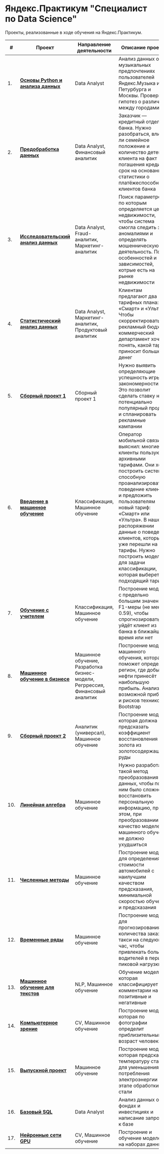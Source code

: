 # Яндекс.Практикум "Специалист по Data Science"

Проекты, реализованные в ходе обучения на Яндекс.Практикум.

| #    | Проект            |   Направление деятельности            | Описание проекта  | Инструменты и навыки |
| ---- | ------------------| ------------------- | ----------------- | ---- |
| 1.   | [<b>Основы Python и анализа данных</b>](https://github.com/Mc1air/Yandex_Practicum/tree/main/01.%20%D0%91%D0%B0%D0%B7%D0%BE%D0%B2%D1%8B%D0%B9%20Python) | Data Analyst |Анализ данных о музыкальных предпочтениях пользователей Яндекс.Музыка из Петурбурга и Москвы. Проверка гипотез о различиях между городами | Python, Pandas |
| 2.   | [<b>Предобработка данных</b>](https://github.com/Mc1air/Yandex_Practicum/tree/main/02.%20%D0%9F%D1%80%D0%B5%D0%B4%D0%BE%D0%B1%D1%80%D0%B0%D0%B1%D0%BE%D1%82%D0%BA%D0%B0%20%D0%B4%D0%B0%D0%BD%D0%BD%D1%8B%D1%85) | Data Analyst, Финансовый аналитик | Заказчик — кредитный отдел банка. Нужно разобраться, влияет ли семейное положение и количество детей клиента на факт погашения кредита в срок на основании статистики о платёжеспособности клиентов банка | Python, Pandas, предобработка данных |
| 3.   |  [<b>Исследовательский анализ данных</b>](https://github.com/Mc1air/Yandex_Practicum/tree/main/03.%20%D0%98%D1%81%D1%81%D0%BB%D0%B5%D0%B4%D0%BE%D0%B2%D0%B0%D1%82%D0%B5%D0%BB%D1%8C%D1%81%D0%BA%D0%B8%D0%B9%20%D0%B0%D0%BD%D0%B0%D0%BB%D0%B8%D0%B7%20%D0%B4%D0%B0%D0%BD%D0%BD%D1%8B%D1%85)  | Data Analyst, Fraud-аналитик, Маркетинг-аналитик | Поиск параметров, по которым определяется цена недвижимости, чтобы система смогла следить за аномалиями и определять мошенническую деятельность. Поиск особенностей и зависимостей, котрые есть на рынке недвижимости |  Matplotlib, Pandas, Python, визуализация данных, исследовательский анализ данных, предобработка данных |
| 4.   | [<b>Статистический анализ данных</b>](https://github.com/Mc1air/Yandex_Practicum/tree/main/04.%20%D0%A1%D1%82%D0%B0%D1%82%D0%B8%D1%81%D1%82%D0%B8%D1%87%D0%B5%D1%81%D0%BA%D0%B8%D0%B9%20%D0%B0%D0%BD%D0%B0%D0%BB%D0%B8%D0%B7%20%D0%B4%D0%B0%D0%BD%D0%BD%D1%8B%D1%85) | Data Analyst, Маркетинг-аналитик, Продуктовый аналитик | Клиентам предлагают два тарифных плана: «Смарт» и «Ультра». Чтобы скорректировать рекламный бюджет, коммерческий департамент хочет понять, какой тариф приносит больше денег |  Matplotlib, NumPy, Pandas, Python, SciPy, описательная статистика, проверка статистических гипотез |
| 5.   |  [<b>Сборный проект 1</b>](https://github.com/Mc1air/Yandex_Practicum/tree/main/05.%20%D0%A1%D0%B1%D0%BE%D1%80%D0%BD%D1%8B%D0%B9%20%D0%BF%D1%80%D0%BE%D0%B5%D0%BA%D1%82%201)| Сборный проект 1 | Нужно выявить определяющие успешность игры закономерности. Это позволит сделать ставку на потенциально популярный продукт и спланировать рекламные кампании | Python, Pandas, NumPy, Matplotlib, Seaborn, Datetime, SciPy |
| 6.   | [<b>Введение в машинное обучение</b>](https://github.com/Mc1air/Yandex_Practicum/tree/main/06.%20%D0%92%D0%B2%D0%B5%D0%B4%D0%B5%D0%BD%D0%B8%D0%B5%20%D0%B2%20%D0%BC%D0%B0%D1%88%D0%B8%D0%BD%D0%BD%D0%BE%D0%B5%20%D0%BE%D0%B1%D1%83%D1%87%D0%B5%D0%BD%D0%B8%D0%B5)|  Классификация, Машинное обучение | Оператор мобильной связи выяснил: многие клиенты пользуются архивными тарифами. Они хотят построить систему, способную проанализировать поведение клиентов и предложить пользователям новый тариф: «Смарт» или «Ультра». В нашем распоряжении данные о поведении клиентов, которые уже перешли на эти тарифы. Нужно построить модель для задачи классификации, которая выберет подходящий тариф | Python, Pandas, NumPy, Sklearn, Seaborn |
| 7.   | [<b>Обучение с учителем</b>](https://github.com/Mc1air/Yandex_Practicum/tree/main/07.%20%D0%9E%D0%B1%D1%83%D1%87%D0%B5%D0%BD%D0%B8%D0%B5%20%D1%81%20%D1%83%D1%87%D0%B8%D1%82%D0%B5%D0%BB%D0%B5%D0%BC) | Классификация, Машинное обучение | Построение модели с предельно большим значением F1-меры (не менее 0.59), чтобы спрогнозировать, уйдёт клиент из банка в ближайшее время или нет | Python, Pandas, NumPy, Sklearn, Seaborn, Matplotlib |
| 8.   |  [<b>Машинное обучение в бизнесе</b>](https://github.com/Mc1air/Yandex_Practicum/tree/main/08.%20%D0%9C%D0%B0%D1%88%D0%B8%D0%BD%D0%BD%D0%BE%D0%B5%20%D0%BE%D0%B1%D1%83%D1%87%D0%B5%D0%BD%D0%B8%D0%B5%20%D0%B2%20%D0%B1%D0%B8%D0%B7%D0%BD%D0%B5%D1%81%D0%B5) | Машинное обучение, Разработка бизнес-модели, Регррессия, Финансовый аналитик | Построение модели машинного обучения, которая поможет определить регион, где добыча нефти принесёт наибольшую прибыль. Анализ возможной прибыли и рисков техникой Bootstrap | Python, Pandas, NumPy, Sklearn, SciPy, Bootstrap |
| 9.   |  [<b>Сборный проект 2</b>](https://github.com/Mc1air/Yandex_Practicum/tree/main/09.%20%D0%A1%D0%B1%D0%BE%D1%80%D0%BD%D1%8B%D0%B9%20%D0%BF%D1%80%D0%BE%D0%B5%D0%BA%D1%82%202) | Аналитик (универсал), Машинное обучение | Построение модели, которая должна предсказать коэффициент восстановления золота из золотосодержащей руды | Python, Pandas, NumPy, Sklearn, SciPy, Seaborn, Matplotlib, tqdm, исследовательский анализ данных |
| 10.   | [<b>Линейная алгебра</b>](https://github.com/Mc1air/Yandex_Practicum/tree/main/10.%20%D0%9B%D0%B8%D0%BD%D0%B5%D0%B9%D0%BD%D0%B0%D1%8F%20%D0%B0%D0%BB%D0%B3%D0%B5%D0%B1%D1%80%D0%B0) | Машинное обучение | Нужно разработать такой метод преобразования данных, чтобы по ним было сложно восстановить персональную информацию, при этом, при преобразовании качество моделей машинного обучения не должно ухудшиться | Python, Pandas, NumPy, Sklearn, Seaborn, Matplotlib |
| 11.   | [<b>Численные методы</b>](https://github.com/Mc1air/Yandex_Practicum/tree/main/11.%20%D0%A7%D0%B8%D1%81%D0%BB%D0%B5%D0%BD%D0%BD%D1%8B%D0%B5%20%D0%BC%D0%B5%D1%82%D0%BE%D0%B4%D1%8B) | Машинное обучение | Построение модели для определения стоимости автомобилей с наилучшим качеством предсказания, минимальной скоростью обучения и предсказания | Python, Pandas, Time, Sklearn, LightGBM |
| 12.   | [<b>Временные ряды</b>](https://github.com/Mc1air/Yandex_Practicum/tree/main/12.%20%D0%92%D1%80%D0%B5%D0%BC%D0%B5%D0%BD%D0%BD%D1%8B%D0%B5%20%D1%80%D1%8F%D0%B4%D1%8B)  | Машинное обучение | Построение модели для прогнозирования количества заказов такси на следующий час, чтобы привлекать больше водителей в период пиковой нагрузки | Python, Pandas, NumPy, Matplotlib, Sklearn, LightGBM, Statsmodels |
| 13.   | [<b>Машинное обучение для текстов</b>](https://github.com/Mc1air/Yandex_Practicum/tree/main/13.%20%D0%9C%D0%B0%D1%88%D0%B8%D0%BD%D0%BD%D0%BE%D0%B5%20%D0%BE%D0%B1%D1%83%D1%87%D0%B5%D0%BD%D0%B8%D0%B5%20%D0%B4%D0%BB%D1%8F%20%D1%82%D0%B5%D0%BA%D1%81%D1%82%D0%BE%D0%B2)  | NLP, Машинное обучение | Обучение модели, которая классифицирует комментарии на позитивные и негативные | Python, Pandas, NumPy, Sklearn, nltk, re, Catboost, Transformers, tf-idf |
| 14.   | [<b>Компьютерное зрение</b>](https://github.com/Mc1air/Yandex_Practicum/tree/main/14.%20%D0%9A%D0%BE%D0%BC%D0%BF%D1%8C%D1%8E%D1%82%D0%B5%D1%80%D0%BD%D0%BE%D0%B5%20%D0%B7%D1%80%D0%B5%D0%BD%D0%B8%D0%B5)  | CV, Машинное обучение | Построение модели, которая по фотографии определит приблизительный возраст человека | Python, Pandas, NumPy, Matplotlib, Keras, Tensorflow |
| 15.   | [<b>Выпускной проект</b>](https://github.com/Mc1air/Yandex_Practicum/tree/main/15.%20%D0%92%D1%8B%D0%BF%D1%83%D1%81%D0%BA%D0%BD%D0%BE%D0%B9%20%D0%BF%D1%80%D0%BE%D0%B5%D0%BA%D1%82)  | Машинное обучение | Построение модели, которая предскажет температуру стали для уменьшения потребления электроэнергии на этапе обработки стали | Python, Pandas, NumPy, Sklearn, Seaborn, Matplotlib, LightGBM |
| 16.   | [<b>Базовый SQL</b>](https://github.com/Mc1air/Yandex_Practicum/tree/main/16.%20%D0%91%D0%B0%D0%B7%D0%BE%D0%B2%D1%8B%D0%B9%20SQL) | Data Analyst | Анализ данных о фондах и инвестициях и написание запросов к базе | SQL |
| 17.   | [<b>Нейронные сети GPU</b>](https://github.com/Mc1air/Yandex_Practicum/tree/main/17.%20GPU) | CV, Машинное обучение | Построение и обучение моделей на наборах данных | Python, Pandas, NumPy, Matplotlib, Keras, Tensorflow |
